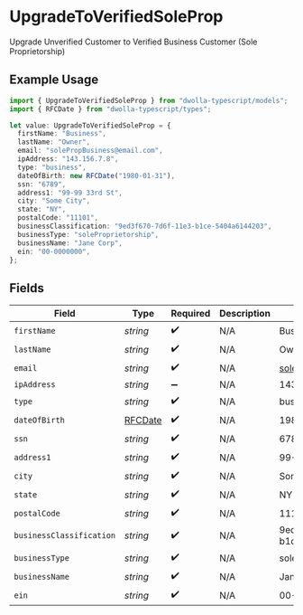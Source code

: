 # UpgradeToVerifiedSoleProp

Upgrade Unverified Customer to Verified Business Customer (Sole Proprietorship)

## Example Usage

```typescript
import { UpgradeToVerifiedSoleProp } from "dwolla-typescript/models";
import { RFCDate } from "dwolla-typescript/types";

let value: UpgradeToVerifiedSoleProp = {
  firstName: "Business",
  lastName: "Owner",
  email: "solePropBusiness@email.com",
  ipAddress: "143.156.7.8",
  type: "business",
  dateOfBirth: new RFCDate("1980-01-31"),
  ssn: "6789",
  address1: "99-99 33rd St",
  city: "Some City",
  state: "NY",
  postalCode: "11101",
  businessClassification: "9ed3f670-7d6f-11e3-b1ce-5404a6144203",
  businessType: "soleProprietorship",
  businessName: "Jane Corp",
  ein: "00-0000000",
};
```

## Fields

| Field                                | Type                                 | Required                             | Description                          | Example                              |
| ------------------------------------ | ------------------------------------ | ------------------------------------ | ------------------------------------ | ------------------------------------ |
| `firstName`                          | *string*                             | :heavy_check_mark:                   | N/A                                  | Business                             |
| `lastName`                           | *string*                             | :heavy_check_mark:                   | N/A                                  | Owner                                |
| `email`                              | *string*                             | :heavy_check_mark:                   | N/A                                  | solePropBusiness@email.com           |
| `ipAddress`                          | *string*                             | :heavy_minus_sign:                   | N/A                                  | 143.156.7.8                          |
| `type`                               | *string*                             | :heavy_check_mark:                   | N/A                                  | business                             |
| `dateOfBirth`                        | [RFCDate](../types/rfcdate.md)       | :heavy_check_mark:                   | N/A                                  | 1980-01-31                           |
| `ssn`                                | *string*                             | :heavy_check_mark:                   | N/A                                  | 6789                                 |
| `address1`                           | *string*                             | :heavy_check_mark:                   | N/A                                  | 99-99 33rd St                        |
| `city`                               | *string*                             | :heavy_check_mark:                   | N/A                                  | Some City                            |
| `state`                              | *string*                             | :heavy_check_mark:                   | N/A                                  | NY                                   |
| `postalCode`                         | *string*                             | :heavy_check_mark:                   | N/A                                  | 11101                                |
| `businessClassification`             | *string*                             | :heavy_check_mark:                   | N/A                                  | 9ed3f670-7d6f-11e3-b1ce-5404a6144203 |
| `businessType`                       | *string*                             | :heavy_check_mark:                   | N/A                                  | soleProprietorship                   |
| `businessName`                       | *string*                             | :heavy_check_mark:                   | N/A                                  | Jane Corp                            |
| `ein`                                | *string*                             | :heavy_check_mark:                   | N/A                                  | 00-0000000                           |